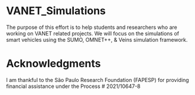 # VANET_Simulations
The purpose of this effort is to help students and researchers who are working on VANET related projects. 
We will focus on the simulations of smart vehicles using the SUMO, OMNET++, & Veins simulation framework.

Acknowledgments
===============
I am thankful to the São Paulo Research Foundation (FAPESP) for providing financial assistance under the Process # 2021/10647-8 
